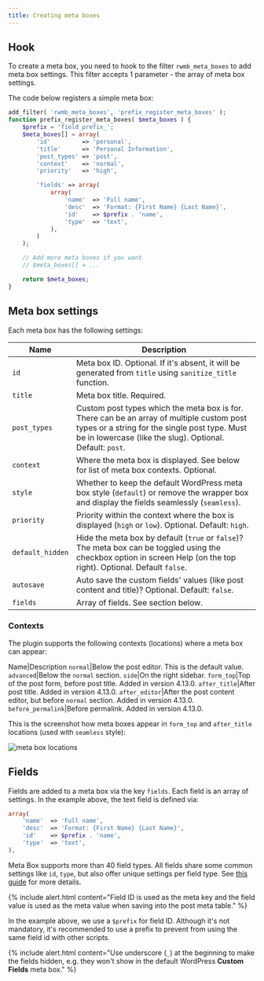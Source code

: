 ```yaml
---
title: Creating meta boxes
---
```


## Hook

To create a meta box, you need to hook to the filter `rwmb_meta_boxes` to add meta box settings. This filter accepts 1 parameter - the array of meta box settings.

The code below registers a simple meta box:

```php
add_filter( 'rwmb_meta_boxes', 'prefix_register_meta_boxes' );
function prefix_register_meta_boxes( $meta_boxes ) {
    $prefix = 'field_prefix_';
    $meta_boxes[] = array(
        'id'         => 'personal',
        'title'      => 'Personal Information',
        'post_types' => 'post',
        'context'    => 'normal',
        'priority'   => 'high',

        'fields' => array(
            array(
                'name'  => 'Full name',
                'desc'  => 'Format: {First Name} {Last Name}',
                'id'    => $prefix . 'name',
                'type'  => 'text',
            ),
        )
    );

    // Add more meta boxes if you want
    // $meta_boxes[] = ...

    return $meta_boxes;
}
```

## Meta box settings

Each meta box has the following settings:

Name|Description
--|--
`id`|Meta box ID. Optional. If it's absent, it will be generated from `title` using `sanitize_title` function.
`title`|Meta box title. Required.
`post_types`|Custom post types which the meta box is for. There can be an array of multiple custom post types or a string for the single post type. Must be in lowercase (like the slug). Optional. Default: `post`.
`context`|Where the meta box is displayed. See below for list of meta box contexts. Optional.
`style`|Whether to keep the default WordPress meta box style (`default`) or remove the wrapper box and display the fields seamlessly (`seamless`).
`priority`|Priority within the context where the box is displayed (`high` or `low`). Optional. Default: `high`.
`default_hidden`|Hide the meta box by default (`true` or `false`)? The meta box can be toggled using the checkbox option in screen Help (on the top right). Optional. Default `false`.
`autosave`|Auto save the custom fields' values (like post content and title)? Optional. Default: `false`.
`fields`|Array of fields. See section below.

### Contexts

The plugin supports the following contexts (locations) where a meta box can appear:

Name|Description
`normal`|Below the post editor. This is the default value.
`advanced`|Below the `normal` section.
`side`|On the right sidebar.
`form_top`|Top of the post form, before post title. Added in version 4.13.0.
`after_title`|After post title. Added in version 4.13.0.
`after_editor`|After the post content editor, but before `normal` section. Added in version 4.13.0.
`before_permalink`|Before permalink. Added in version 4.13.0.

This is the screenshot how meta boxes appear in `form_top` and `after_title` locations (used with `seamless` style):

![meta box locations](https://i.imgur.com/kBKbS3wl.png)

## Fields

Fields are added to a meta box via the key `fields`. Each field is an array of settings. In the example above, the text field is defined via:

```php
array(
    'name'  => 'Full name',
    'desc'  => 'Format: {First Name} {Last Name}',
    'id'    => $prefix . 'name',
    'type'  => 'text',
),
```

Meta Box supports more than 40 field types. All fields share some common settings like `id`, `type`, but also offer unique settings per field type. See [this guide](/field-settings/) for more details.

{% include alert.html content="Field ID is used as the meta key and the field value is used as the meta value when saving into the post meta table." %}

In the example above, we use a `$prefix` for field ID. Although it's not mandatory, it's recommended to use a prefix to prevent from using the same field id with other scripts.

{% include alert.html content="Use underscore (`_`) at the beginning to make the fields hidden, e.g. they won't show in the default WordPress **Custom Fields** meta box." %}
